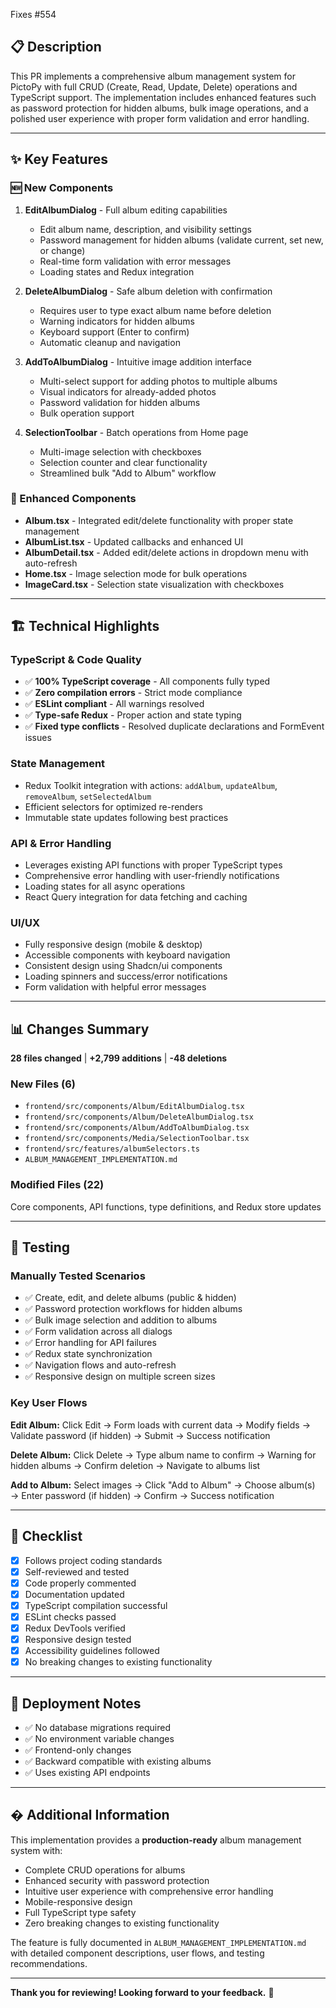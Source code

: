 Fixes #554

## 📋 Description

This PR implements a comprehensive album management system for PictoPy with full CRUD (Create, Read, Update, Delete) operations and TypeScript support. The implementation includes enhanced features such as password protection for hidden albums, bulk image operations, and a polished user experience with proper form validation and error handling.

---

## ✨ Key Features

### 🆕 New Components

1. **EditAlbumDialog** - Full album editing capabilities
   - Edit album name, description, and visibility settings
   - Password management for hidden albums (validate current, set new, or change)
   - Real-time form validation with error messages
   - Loading states and Redux integration

2. **DeleteAlbumDialog** - Safe album deletion with confirmation
   - Requires user to type exact album name before deletion
   - Warning indicators for hidden albums
   - Keyboard support (Enter to confirm)
   - Automatic cleanup and navigation

3. **AddToAlbumDialog** - Intuitive image addition interface
   - Multi-select support for adding photos to multiple albums
   - Visual indicators for already-added photos
   - Password validation for hidden albums
   - Bulk operation support

4. **SelectionToolbar** - Batch operations from Home page
   - Multi-image selection with checkboxes
   - Selection counter and clear functionality
   - Streamlined bulk "Add to Album" workflow

### 🔄 Enhanced Components

- **Album.tsx** - Integrated edit/delete functionality with proper state management
- **AlbumList.tsx** - Updated callbacks and enhanced UI
- **AlbumDetail.tsx** - Added edit/delete actions in dropdown menu with auto-refresh
- **Home.tsx** - Image selection mode for bulk operations
- **ImageCard.tsx** - Selection state visualization with checkboxes

---

## 🏗️ Technical Highlights

### TypeScript & Code Quality
- ✅ **100% TypeScript coverage** - All components fully typed
- ✅ **Zero compilation errors** - Strict mode compliance
- ✅ **ESLint compliant** - All warnings resolved
- ✅ **Type-safe Redux** - Proper action and state typing
- ✅ **Fixed type conflicts** - Resolved duplicate declarations and FormEvent issues

### State Management
- Redux Toolkit integration with actions: `addAlbum`, `updateAlbum`, `removeAlbum`, `setSelectedAlbum`
- Efficient selectors for optimized re-renders
- Immutable state updates following best practices

### API & Error Handling
- Leverages existing API functions with proper TypeScript types
- Comprehensive error handling with user-friendly notifications
- Loading states for all async operations
- React Query integration for data fetching and caching

### UI/UX
- Fully responsive design (mobile & desktop)
- Accessible components with keyboard navigation
- Consistent design using Shadcn/ui components
- Loading spinners and success/error notifications
- Form validation with helpful error messages

---

## 📊 Changes Summary

**28 files changed** | **+2,799 additions** | **-48 deletions**

### New Files (6)
- `frontend/src/components/Album/EditAlbumDialog.tsx`
- `frontend/src/components/Album/DeleteAlbumDialog.tsx`
- `frontend/src/components/Album/AddToAlbumDialog.tsx`
- `frontend/src/components/Media/SelectionToolbar.tsx`
- `frontend/src/features/albumSelectors.ts`
- `ALBUM_MANAGEMENT_IMPLEMENTATION.md`

### Modified Files (22)
Core components, API functions, type definitions, and Redux store updates

---

## 🧪 Testing

### Manually Tested Scenarios
- ✅ Create, edit, and delete albums (public & hidden)
- ✅ Password protection workflows for hidden albums
- ✅ Bulk image selection and addition to albums
- ✅ Form validation across all dialogs
- ✅ Error handling for API failures
- ✅ Redux state synchronization
- ✅ Navigation flows and auto-refresh
- ✅ Responsive design on multiple screen sizes

### Key User Flows

**Edit Album:** Click Edit → Form loads with current data → Modify fields → Validate password (if hidden) → Submit → Success notification

**Delete Album:** Click Delete → Type album name to confirm → Warning for hidden albums → Confirm deletion → Navigate to albums list

**Add to Album:** Select images → Click "Add to Album" → Choose album(s) → Enter password (if hidden) → Confirm → Success notification

---

## 🎯 Checklist

- [x] Follows project coding standards
- [x] Self-reviewed and tested
- [x] Code properly commented
- [x] Documentation updated
- [x] TypeScript compilation successful
- [x] ESLint checks passed
- [x] Redux DevTools verified
- [x] Responsive design tested
- [x] Accessibility guidelines followed
- [x] No breaking changes to existing functionality

---

## 🚀 Deployment Notes

- ✅ No database migrations required
- ✅ No environment variable changes
- ✅ Frontend-only changes
- ✅ Backward compatible with existing albums
- ✅ Uses existing API endpoints

---

## � Additional Information

This implementation provides a **production-ready** album management system with:
- Complete CRUD operations for albums
- Enhanced security with password protection
- Intuitive user experience with comprehensive error handling
- Mobile-responsive design
- Full TypeScript type safety
- Zero breaking changes to existing functionality

The feature is fully documented in `ALBUM_MANAGEMENT_IMPLEMENTATION.md` with detailed component descriptions, user flows, and testing recommendations.

---

**Thank you for reviewing! Looking forward to your feedback.** 🙏
